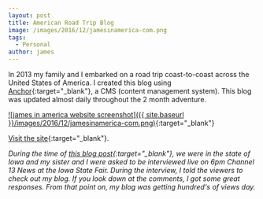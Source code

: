 ```yaml
---
layout: post
title: American Road Trip Blog
image: /images/2016/12/jamesinamerica-com.png
tags:
  - Personal
author: james
---
```


In 2013 my family and I embarked on a road trip coast-to-coast across the United States of America. I created this blog using [Anchor](https://anchorcms.com){:target="_blank"}, a CMS (content management system). This blog was updated almost daily throughout the 2 month adventure.

[![james in america website screenshot]({{ site.baseurl }}/images/2016/12/jamesinamerica-com.png)](../jamesinamerica/){:target="_blank"}

[Visit the site](../jamesinamerica/){:target="_blank"}.

*During the time of [this blog post](../jamesinamerica/blog/heart-of-america.html){:target="_blank"}, we were in the state of Iowa and my sister and I were asked to be interviewed live on 6pm Channel 13 News at the Iowa State Fair. During the interview, I told the viewers to check out my blog. If you look down at the comments, I got some great responses. From that point on, my blog was getting hundred's of views day.*
